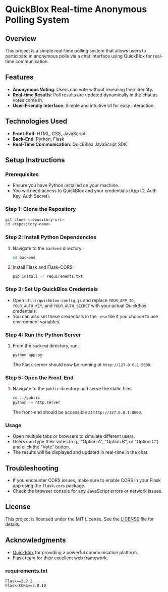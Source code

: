 # QuickBlox Real-time Anonymous Polling System

## Overview
This project is a simple real-time polling system that allows users to participate in anonymous polls via a chat interface using QuickBlox for real-time communication.

## Features
- **Anonymous Voting**: Users can vote without revealing their identity.
- **Real-time Results**: Poll results are updated dynamically in the chat as votes come in.
- **User-Friendly Interface**: Simple and intuitive UI for easy interaction.

## Technologies Used
- **Front-End**: HTML, CSS, JavaScript
- **Back-End**: Python, Flask
- **Real-Time Communication**: QuickBlox JavaScript SDK

## Setup Instructions

### Prerequisites
- Ensure you have Python installed on your machine.
- You will need access to QuickBlox and your credentials (App ID, Auth Key, Auth Secret).

### Step 1: Clone the Repository
```bash
git clone <repository-url>
cd <repository-name>
```

### Step 2: Install Python Dependencies
1. Navigate to the `backend` directory:
   ```bash
   cd backend
   ```
2. Install Flask and Flask-CORS:
   ```bash
   pip install -r requirements.txt
   ```

### Step 3: Set Up QuickBlox Credentials
- Open `utils/quickblox-config.js` and replace `YOUR_APP_ID`, `YOUR_AUTH_KEY`, and `YOUR_AUTH_SECRET` with your actual QuickBlox credentials.
- You can also set these credentials in the `.env` file if you choose to use environment variables.

### Step 4: Run the Python Server
1. From the `backend` directory, run:
   ```bash
   python app.py
   ```
   The Flask server should now be running at `http://127.0.0.1:5000`.

### Step 5: Open the Front-End
1. Navigate to the `public` directory and serve the static files:
   ```bash
   cd ../public
   python -m http.server
   ```
   The front-end should be accessible at `http://127.0.0.1:8000`.

### Usage
- Open multiple tabs or browsers to simulate different users.
- Users can type their votes (e.g., "Option A", "Option B", or "Option C") and click the "Vote" button.
- The results will be displayed and updated in real-time in the chat.

## Troubleshooting
- If you encounter CORS issues, make sure to enable CORS in your Flask app using the `flask-cors` package.
- Check the browser console for any JavaScript errors or network issues.

## License
This project is licensed under the MIT License. See the [LICENSE](LICENSE) file for details.

## Acknowledgments
- [QuickBlox](https://quickblox.com/) for providing a powerful communication platform.
- Flask team for their excellent web framework.

### **requirements.txt**
```
Flask==2.2.2
Flask-CORS==3.0.10
```
